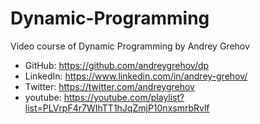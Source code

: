 # Dynamic-Programming
Video course of Dynamic Programming by Andrey Grehov

- GitHub: <https://github.com/andreygrehov/dp>
- LinkedIn: <https://www.linkedin.com/in/andrey-grehov/>
- Twitter: <https://twitter.com/andreygrehov>
- youtube: <https://youtube.com/playlist?list=PLVrpF4r7WIhTT1hJqZmjP10nxsmrbRvlf>